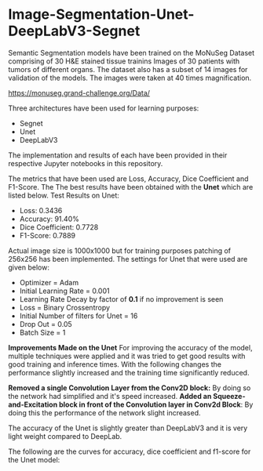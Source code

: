 # Image-Segmentation-Unet-DeepLabV3-Segnet

Semantic Segmentation models have been trained on the MoNuSeg Dataset comprising of 30 H&E stained tissue trainins Images of 30 patients with tumors of different organs. The dataset also has a subset of 14 images for validation of the models. The images were taken at 40 times magnification. 

https://monuseg.grand-challenge.org/Data/

Three architectures have been used for learning purposes:

* Segnet
* Unet 
* DeepLabV3

The implementation and results of each have been provided in their respective Jupyter notebooks in this repository.

The metrics that have been used are Loss, Accuracy, Dice Coefficient and F1-Score. The The best results have been obtained with the **Unet** which are listed below.
Test Results on Unet:
* Loss: 0.3436
* Accuracy: 91.40%
* Dice Coefficient: 0.7728
* F1-Score: 0.7889

Actual image size is 1000x1000 but for training purposes patching of 256x256 has been implemented. The settings for Unet that were used are given below:
* Optimizer = Adam
* Initial Learning Rate = 0.001
* Learning Rate Decay by factor of **0.1** if no improvement is seen
* Loss = Binary Crossentropy
* Initial Number of filters for Unet = 16
* Drop Out = 0.05
* Batch Size = 1

**Improvements Made on the Unet**
For improving the accuracy of the model, multiple techniques were applied and it was tried to get good results with good training and inference times. With the following changes the performance slightly increased and the training time significantly reduced.

**Removed a single Convolution Layer from the Conv2D block:** By doing so the network had simplified and it's speed increased.
**Added an Squeeze-and-Excitation block in front of the Convolution layer in Conv2d Block**: By doing this the performance of the network slight increased.

The accuracy of the Unet is slightly greater than DeepLabV3 and it is very light weight compared to DeepLab.



The following are the curves for accuracy, dice coefficient and f1-score for the Unet model:

